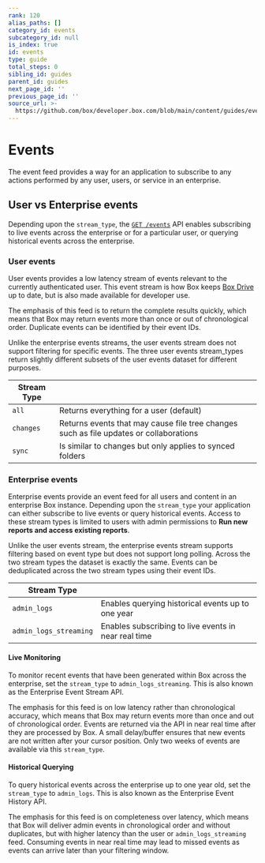 ```yaml
---
rank: 120
alias_paths: []
category_id: events
subcategory_id: null
is_index: true
id: events
type: guide
total_steps: 0
sibling_id: guides
parent_id: guides
next_page_id: ''
previous_page_id: ''
source_url: >-
  https://github.com/box/developer.box.com/blob/main/content/guides/events/index.md
---
```

# Events

The event feed provides a way for an application to subscribe to any actions
performed by any user, users, or service in an enterprise.

## User vs Enterprise events

Depending upon the `stream_type`, the [`GET /events`](e://get_events) API
enables subscribing to live events across the enterprise or for a particular
user, or querying historical events across the enterprise.

### User events

User events provides a low latency stream of events relevant to the currently
authenticated user. This event stream is how Box keeps [Box Drive][drive] up to
date, but is also made available for developer use.

The emphasis of this feed is to return the complete results quickly, which means
that Box may return events more than once or out of chronological order.
Duplicate events can be identified by their event IDs.

Unlike the enterprise events streams, the user events stream does not support
filtering for specific events. The three user events stream_types return
slightly different subsets of the user events dataset for different purposes.

| Stream Type |                                                                                         |
| ----------- | --------------------------------------------------------------------------------------- |
| `all`       | Returns everything for a user (default)                                                 |
| `changes`   | Returns events that may cause file tree changes such as file updates or collaborations |
| `sync`      | Is similar to changes but only applies to synced folders                                |

### Enterprise events

Enterprise events provide an event feed for all users and content in an
enterprise Box instance. Depending upon the `stream_type` your application can
either subscribe to live events or query historical events. Access to these
stream types is limited to users with admin permissions to
**Run new reports and access existing reports**.

Unlike the user events stream, the enterprise events stream supports filtering
based on event type but does not support long polling. Across the two
stream types the dataset is exactly the same. Events can be deduplicated across
the two stream types using their event IDs.

| Stream Type |                                                                                         |
| ----------- | --------------------------------------------------------------------------------------- |
| `admin_logs`       | Enables querying historical events up to one year                                                 |
| `admin_logs_streaming`   | Enables subscribing to live events in near real time                     |

#### Live Monitoring

To monitor recent events that have been generated within Box across the
enterprise, set the `stream_type` to `admin_logs_streaming`. This is also known
as the Enterprise Event Stream API.

The emphasis for this feed is on low latency rather than chronological
accuracy, which means that Box may return events more than once and out of
chronological order. Events are returned via the API in near real time after
they are processed by Box. A small delay/buffer ensures that new events are not
written after your cursor position. Only two weeks of events are available via
this `stream_type`.

#### Historical Querying

To query historical events across the enterprise up to one year old, set the
`stream_type` to `admin_logs`. This is also known as the Enterprise Event
History API.

The emphasis for this feed is on completeness over latency, which means that
Box will deliver admin events in chronological order and without duplicates,
but with higher latency than the user or `admin_logs_streaming` feed. Consuming
events in near real time may lead to missed events as events can arrive later
than your filtering window.

[drive]:https://www.box.com/drive